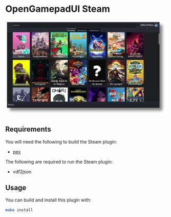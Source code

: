 # OpenGamepadUI Steam

![](./docs/screen01.png)

## Requirements

You will need the following to build the Steam plugin:

- [pex](https://pex.readthedocs.io/en/latest/buildingpex.html)

The following are required to run the Steam plugin:

- vdf2json

## Usage

You can build and install this plugin with:

```bash
make install
```

